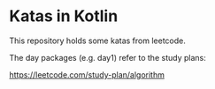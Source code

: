 # Katas in Kotlin

This repository holds some katas from leetcode.

The day packages (e.g. day1) refer to the study plans:

https://leetcode.com/study-plan/algorithm


